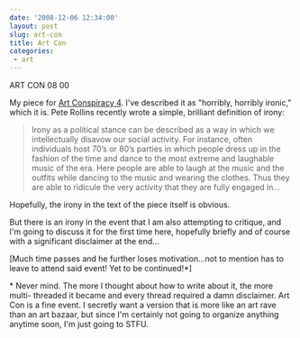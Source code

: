 ```yaml
---
date: '2008-12-06 12:34:00'
layout: post
slug: art-con
title: Art Con
categories:
 - art
---
```


ART CON 08 00

My piece for [Art Conspiracy 4][5]. I've described it as "horribly, horribly ironic," which it is. Pete Rollins recently wrote a simple, brilliant definition of irony:

> Irony as a political stance can be described as a way in which we intellectually disavow our social activity. For instance, often individuals host 70’s or 80’s parties in which people dress up in the fashion of the time and dance to the most extreme and laughable music of the era. Here people are able to laugh at the music and the outfits while dancing to the music and wearing the clothes. Thus they are able to ridicule the very activity that they are fully engaged in...

Hopefully, the irony in the text of the piece itself is obvious.

But there is an irony in the event that I am also attempting to critique, and I'm going to discuss it for the first time here, hopefully briefly and of course with a significant disclaimer at the end...

[Much time passes and he further loses motivation...not to mention has to leave to attend said event! Yet to be continued!*]

\* Never mind. The more I thought about how to write about it, the more multi- threaded it became and every thread required a damn disclaimer. Art Con is a fine event. I secretly want a version that is more like an art rave than an art bazaar, but since I'm certainly not going to organize anything anytime soon, I'm just going to STFU.

   [5]: http://artconspiracy.org
